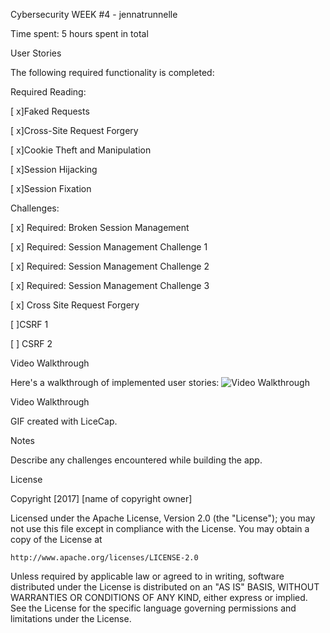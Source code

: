 Cybersecurity WEEK #4 - jennatrunnelle

Time spent: 5 hours spent in total

User Stories

The following required functionality is completed:

Required Reading:

[ x]Faked Requests

[ x]Cross-Site Request Forgery

[ x]Cookie Theft and Manipulation

[ x]Session Hijacking

[ x]Session Fixation

Challenges:

[ x] Required: Broken Session Management

[ x] Required: Session Management Challenge 1

[ x] Required: Session Management Challenge 2

[ x] Required: Session Management Challenge 3

[ x] Cross Site Request Forgery

[  ]CSRF 1

[  ] CSRF 2


Video Walkthrough

Here's a walkthrough of implemented user stories:
<img src='http://i.imgur.com/7CtCb2K.gif' width='' alt='Video Walkthrough' />

Video Walkthrough

GIF created with LiceCap.

Notes

Describe any challenges encountered while building the app.

License

Copyright [2017] [name of copyright owner]

Licensed under the Apache License, Version 2.0 (the "License");
you may not use this file except in compliance with the License.
You may obtain a copy of the License at

    http://www.apache.org/licenses/LICENSE-2.0

Unless required by applicable law or agreed to in writing, software
distributed under the License is distributed on an "AS IS" BASIS,
WITHOUT WARRANTIES OR CONDITIONS OF ANY KIND, either express or implied.
See the License for the specific language governing permissions and
limitations under the License.
